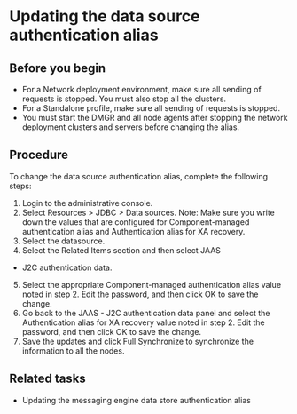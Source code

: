 # Updating the data source authentication alias

## Before you begin

- For a Network deployment environment, make sure all sending of
requests is stopped. You must also  stop all the clusters.
- For a Standalone profile, make sure all sending of requests is
stopped.
- You must start the DMGR and all node agents after stopping the
network deployment clusters and servers before changing the alias.

## Procedure

To change the data source authentication alias, complete
the following steps:

1. Login to the administrative console.
2. Select Resources > JDBC > Data sources. Note: Make sure you write down the values
that are configured for Component-managed authentication
alias and Authentication alias for XA recovery.
3. Select the datasource.
4. Select the Related Items section  and then select JAAS
- J2C authentication data.
5. Select the appropriate Component-managed authentication
alias value noted in step 2. Edit the password, and then
click OK to save the change.
6. Go back to the JAAS - J2C authentication data panel
and select the Authentication alias for XA recovery value
noted in step 2. Edit the password, and then click OK to
save the change.
7. Save the updates and click Full Synchronize to
synchronize the information to all the nodes.

## Related tasks

- Updating the messaging engine data store authentication alias